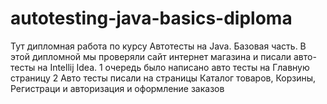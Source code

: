 # autotesting-java-basics-diploma
Тут дипломная работа по курсу Автотесты на Java. Базовая часть.
В этой дипломной мы проверяли сайт интернет магазина и писали авто-тесты на Intellij Idea.
1 очередь было написано авто тесты на Главную страницу
2 Авто тесты писали на страницы Каталог товаров, Корзины, Регистраци и авторизация и оформление заказов
